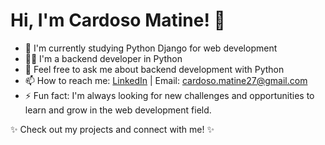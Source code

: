# Hi, I'm Cardoso Matine! 👋

- 🌱 I'm currently studying Python Django for web development
- 👨‍💻 I'm a backend developer in Python
- 💬 Feel free to ask me about backend development with Python
- 📫 How to reach me: [LinkedIn](https://www.linkedin.com/in/cardoso-matine) | Email: cardoso.matine27@gmail.com
- ⚡ Fun fact: I'm always looking for new challenges and opportunities to learn and grow in the web development field.

✨ Check out my projects and connect with me! ✨



<!---
Cardoso-Matine/Cardoso-Matine is a ✨ special ✨ repository because its `README.md` (this file) appears on your GitHub profile.
You can click the Preview link to take a look at your changes.
--->

